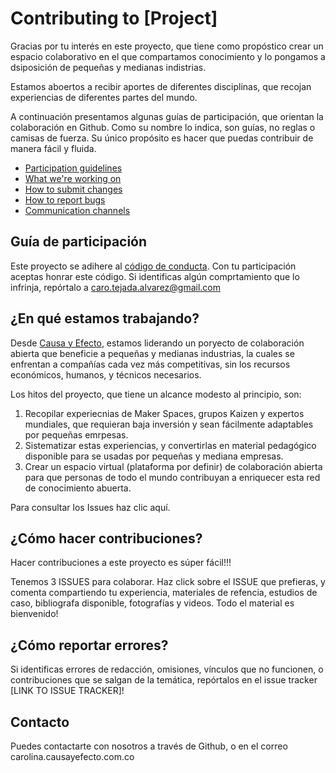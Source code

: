 # Contributing to [Project]

Gracias por tu interés en este proyecto, que tiene como propóstico crear un espacio colaborativo en el que compartamos conocimiento y lo pongamos a dsiposición de pequeñas y medianas indistrias. 

Estamos aboertos a recibir aportes de diferentes disciplinas, que recojan experiencias de diferentes partes del mundo. 

A continuación presentamos algunas guías de participación, que orientan la colaboración en Github. Como su nombre lo indica, son guías, no reglas o camisas de fuerza. Su único propósito es hacer que puedas contribuir de manera fácil y fluida. 

* [Participation guidelines](#participation-guidelines)
* [What we're working on](#what-were-working-on)
* [How to submit changes](#how-to-submit-changes)
* [How to report bugs](#how-to-report-bugs)
* [Communication channels](#communication-channels)

## Guía de participación

Este proyecto se adihere al [código de conducta](CÓDIGO_DE_CONDUCTA.md). Con tu participación aceptas honrar este código. Si identificas algún comprtamiento que lo infrinja, repórtalo a caro.tejada.alvarez@gmail.com  

## ¿En qué estamos trabajando?

Desde [Causa y Efecto](https://www.causayefecto.com.co/), estamos liderando un poryecto de colaboración abierta que beneficie a pequeñas y medianas industrias, la cuales se enfrentan a compañías cada vez más competitivas, sin los recursos económicos, humanos, y técnicos necesarios. 

Los hitos del proyecto, que tiene un alcance modesto al principio, son:
1. Recopilar experiecnias de Maker Spaces, grupos Kaizen y expertos mundiales, que requieran baja inversión y sean fácilmente adaptables por pequeñas emrpesas.
2. Sistematizar estas experiencias, y convertirlas en material pedagógico disponible para se usadas por pequeñas y mediana empresas.
3. Crear un espacio virtual (plataforma por definir) de colaboración abierta para que personas de todo el mundo contribuyan a enriquecer esta red de conocimiento abuerta.

Para consultar los Issues haz clic aquí.

## ¿Cómo hacer contribuciones?

Hacer contribuciones a este proyecto es súper fácil!!!

Tenemos 3 ISSUES para colaborar. Haz click sobre el ISSUE que prefieras, y comenta compartiendo tu experiencia, materiales de refencia, estudios de caso, bibliografa disponible, fotografías y videos. Todo el material es bienvenido! 

## ¿Cómo reportar errores?

Si identificas errores de redacción, omisiones, vínculos que no funcionen, o contribuciones que se salgan de la temática, repórtalos en el issue tracker [LINK TO ISSUE TRACKER]!

## Contacto

Puedes contactarte con nosotros a través de Github, o en el correo carolina.causayefecto.com.co

